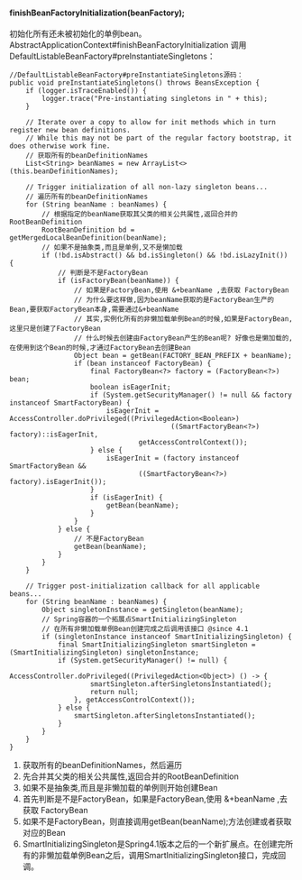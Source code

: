#### finishBeanFactoryInitialization(beanFactory);

初始化所有还未被初始化的单例bean。
AbstractApplicationContext#finishBeanFactoryInitialization
调用DefaultListableBeanFactory#preInstantiateSingletons：
```
//DefaultListableBeanFactory#preInstantiateSingletons源码：
public void preInstantiateSingletons() throws BeansException {
	if (logger.isTraceEnabled()) {
		logger.trace("Pre-instantiating singletons in " + this);
	}

	// Iterate over a copy to allow for init methods which in turn register new bean definitions.
	// While this may not be part of the regular factory bootstrap, it does otherwise work fine.
	// 获取所有的beanDefinitionNames
	List<String> beanNames = new ArrayList<>(this.beanDefinitionNames);

	// Trigger initialization of all non-lazy singleton beans...
	// 遍历所有的beanDefinitionNames
	for (String beanName : beanNames) {
		// 根据指定的beanName获取其父类的相关公共属性,返回合并的RootBeanDefinition
		RootBeanDefinition bd = getMergedLocalBeanDefinition(beanName);
		// 如果不是抽象类,而且是单例,又不是懒加载
		if (!bd.isAbstract() && bd.isSingleton() && !bd.isLazyInit()) {
			// 判断是不是FactoryBean
			if (isFactoryBean(beanName)) {
				// 如果是FactoryBean,使用 &+beanName ,去获取 FactoryBean
				// 为什么要这样做,因为beanName获取的是FactoryBean生产的Bean,要获取FactoryBean本身,需要通过&+beanName
				// 其实,实例化所有的非懒加载单例Bean的时候,如果是FactoryBean,这里只是创建了FactoryBean
				// 什么时候去创建由FactoryBean产生的Bean呢? 好像也是懒加载的,在使用到这个Bean的时候,才通过FactoryBean去创建Bean
				Object bean = getBean(FACTORY_BEAN_PREFIX + beanName);
				if (bean instanceof FactoryBean) {
					final FactoryBean<?> factory = (FactoryBean<?>) bean;
					boolean isEagerInit;
					if (System.getSecurityManager() != null && factory instanceof SmartFactoryBean) {
						isEagerInit = AccessController.doPrivileged((PrivilegedAction<Boolean>)
										((SmartFactoryBean<?>) factory)::isEagerInit,
								getAccessControlContext());
					} else {
						isEagerInit = (factory instanceof SmartFactoryBean &&
								((SmartFactoryBean<?>) factory).isEagerInit());
					}
					if (isEagerInit) {
						getBean(beanName);
					}
				}
			} else {
				// 不是FactoryBean
				getBean(beanName);
			}
		}
	}

	// Trigger post-initialization callback for all applicable beans...
	for (String beanName : beanNames) {
		Object singletonInstance = getSingleton(beanName);
		// Spring容器的一个拓展点SmartInitializingSingleton
		// 在所有非懒加载单例Bean创建完成之后调用该接口 @since 4.1
		if (singletonInstance instanceof SmartInitializingSingleton) {
			final SmartInitializingSingleton smartSingleton = (SmartInitializingSingleton) singletonInstance;
			if (System.getSecurityManager() != null) {
				AccessController.doPrivileged((PrivilegedAction<Object>) () -> {
					smartSingleton.afterSingletonsInstantiated();
					return null;
				}, getAccessControlContext());
			} else {
				smartSingleton.afterSingletonsInstantiated();
			}
		}
	}
}
```
1. 获取所有的beanDefinitionNames，然后遍历
2. 先合并其父类的相关公共属性,返回合并的RootBeanDefinition
3. 如果不是抽象类,而且是非懒加载的单例则开始创建Bean
4. 首先判断是不是FactoryBean，如果是FactoryBean,使用 &+beanName ,去获取 FactoryBean
5. 如果不是FactoryBean，则直接调用getBean(beanName);方法创建或者获取对应的Bean
6. SmartInitializingSingleton是Spring4.1版本之后的一个新扩展点。在创建完所有的非懒加载单例Bean之后，调用SmartInitializingSingleton接口，完成回调。
